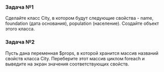 ### Задача №1
Сделайте класс City, в котором будут следующие свойства - name, foundation (дата основания), population (население). Создайте объект этого класса.

### Задача №2
Пусть дана переменная $props, в которой хранится массив названий свойств класса City. Переберите этот массив циклом foreach и выведите на экран значения соответствующих свойств.